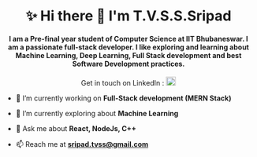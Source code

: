 
<h1 align="center">✨ Hi there 👋 I'm T.V.S.S.Sripad</h1>

<h4 align="center">I am a Pre-final year student of Computer Science at IIT Bhubaneswar. I am a passionate full-stack developer. I like exploring and learning about Machine Learning, Deep Learning, Full Stack development and best Software Development practices.</h4>

<p align="center">
Get in touch on LinkedIn : 
<a href="https://linkedin.com/in/sripad-t-v-s-s" target="blank"><img  src="https://cdn.jsdelivr.net/npm/simple-icons@3.0.1/icons/linkedin.svg" alt="sripad-t-v-s-s" height="18" width="20" /></a>
</p>

- 🔭 I’m currently working on **Full-Stack development (MERN Stack)**
- 🌱 I’m currently exploring about **Machine Learning**

- 💬 Ask me about **React, NodeJs, C++**
- 📫 Reach me at **sripad.tvss@gmail.com**
<!--
- 👯 I’m looking to collaborate on ...
- 🤔 I’m looking for help with ...
- 😄 Pronouns: ...
- ⚡ Fun fact: ...
-->
